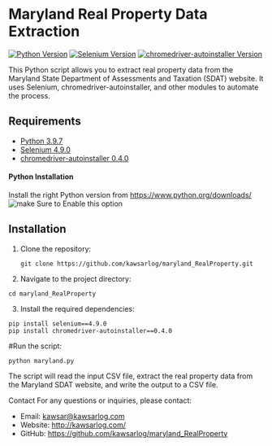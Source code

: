 # Maryland Real Property Data Extraction

[![Python Version](https://img.shields.io/badge/python-3.9.7-blue.svg)](https://www.python.org/downloads/release/python-397/)
[![Selenium Version](https://img.shields.io/badge/selenium-4.9.0-green.svg)](https://pypi.org/project/selenium/4.9.0/)
[![chromedriver-autoinstaller Version](https://img.shields.io/badge/chromedriver--autoinstaller-0.4.0-orange.svg)](https://pypi.org/project/chromedriver-autoinstaller/0.4.0/)

This Python script allows you to extract real property data from the Maryland State Department of Assessments and Taxation (SDAT) website. It uses Selenium, chromedriver-autoinstaller, and other modules to automate the process.

## Requirements

- [Python 3.9.7](https://www.python.org/downloads/release/python-397/)
- [Selenium 4.9.0](https://pypi.org/project/selenium/4.9.0/)
- [chromedriver-autoinstaller 0.4.0](https://pypi.org/project/chromedriver-autoinstaller/0.4.0/)

#### Python Installation
Install the right Python version from https://www.python.org/downloads/
![make Sure to Enable this option](https://img001.prntscr.com/file/img001/TN-mbdzyTxqvq0Tjozh9YQ.jpeg)

## Installation

1. Clone the repository:

   ```shell
   git clone https://github.com/kawsarlog/maryland_RealProperty.git
   ```
2. Navigate to the project directory:

  ```shell
  cd maryland_RealProperty
  ```
3. Install the required dependencies:

  ```shell
  pip install selenium==4.9.0
  pip install chromedriver-autoinstaller==0.4.0
  ```


#Run the script:

  ```shell
  python maryland.py
  ```
The script will read the input CSV file, extract the real property data from the Maryland SDAT website, and write the output to a CSV file.

Contact
For any questions or inquiries, please contact:

- Email: kawsar@kawsarlog.com
- Website: http://kawsarlog.com/
- GitHub: https://github.com/kawsarlog/maryland_RealProperty
